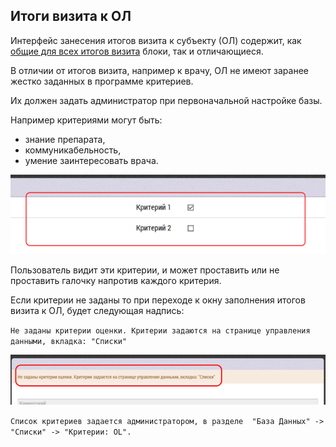 ## Итоги визита к ОЛ

Интерфейс занесения итогов визита к субъекту (ОЛ) содержит, как [общие для всех итогов визита](rep-visits.md) блоки, так и отличающиеся.

В отличии от итогов визита, например к врачу, ОЛ не имеют заранее жестко заданных в программе критериев.

Их должен задать администратор при первоначальной настройке базы.

Например критериями могут быть:
  - знание препарата, 
  - коммуникабельность, 
  - умение заинтересовать врача.

![](../images/rep-visits-ol.png)

Пользователь видит эти критерии, и может проставить или не проставить галочку напротив каждого критерия.


Если критерии не заданы то при переходе к окну заполнения итогов визита к ОЛ, будет следующая надпись: 

`Не заданы критерии оценки. Критерии задаются на странице управления данными, вкладка: "Списки"`

![](../images/rep-visits-ol-empty.png)

`Список критериев задается администратором, в разделе 
"База Данных" -> "Списки" -> "Критерии: OL".`
